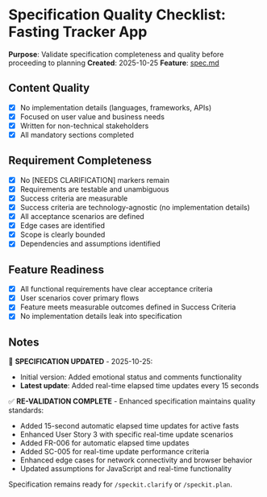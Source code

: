 # Specification Quality Checklist: Fasting Tracker App

**Purpose**: Validate specification completeness and quality before proceeding to planning
**Created**: 2025-10-25
**Feature**: [spec.md](../spec.md)

## Content Quality

- [x] No implementation details (languages, frameworks, APIs)
- [x] Focused on user value and business needs
- [x] Written for non-technical stakeholders
- [x] All mandatory sections completed

## Requirement Completeness

- [x] No [NEEDS CLARIFICATION] markers remain
- [x] Requirements are testable and unambiguous
- [x] Success criteria are measurable
- [x] Success criteria are technology-agnostic (no implementation details)
- [x] All acceptance scenarios are defined
- [x] Edge cases are identified
- [x] Scope is clearly bounded
- [x] Dependencies and assumptions identified

## Feature Readiness

- [x] All functional requirements have clear acceptance criteria
- [x] User scenarios cover primary flows
- [x] Feature meets measurable outcomes defined in Success Criteria
- [x] No implementation details leak into specification

## Notes

🔄 **SPECIFICATION UPDATED** - 2025-10-25: 
- Initial version: Added emotional status and comments functionality
- **Latest update**: Added real-time elapsed time updates every 15 seconds

✅ **RE-VALIDATION COMPLETE** - Enhanced specification maintains quality standards:
- Added 15-second automatic elapsed time updates for active fasts
- Enhanced User Story 3 with specific real-time update scenarios  
- Added FR-006 for automatic elapsed time updates
- Added SC-005 for real-time update performance criteria
- Enhanced edge cases for network connectivity and browser behavior
- Updated assumptions for JavaScript and real-time functionality

Specification remains ready for `/speckit.clarify` or `/speckit.plan`.